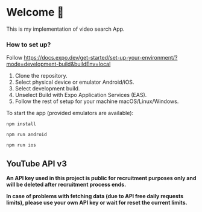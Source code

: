 # Welcome 👋

This is my implementation of video search App.


### How to set up?

Follow https://docs.expo.dev/get-started/set-up-your-environment/?mode=development-build&buildEnv=local

1. Clone the repository.
2. Select physical device or emulator Android/iOS.
3. Select development build.
4. Unselect Build with Expo Application Services (EAS).
5. Follow the rest of setup for your machine macOS/Linux/Windows.

To start the app (provided emulators are available):

`npm install`

`npm run android`

`npm run ios`

## YouTube API v3

**An API key used in this project is public for recruitment purposes only and will be deleted after recruitment process ends.**

**In case of problems with fetching data (due to API free daily requests limits), please use your own API key or wait for reset the current limits.**
